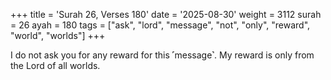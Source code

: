 +++
title = 'Surah 26, Verses 180'
date = '2025-08-30'
weight = 3112
surah = 26
ayah = 180
tags = ["ask", "lord", "message", "not", "only", "reward", "world", "worlds"]
+++

I do not ask you for any reward for this ˹message˺. My reward is only from the Lord of all worlds.